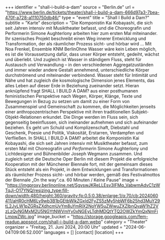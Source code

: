 +++
identifier = "shall-i-build-a-dam"
source = "Berlin.de"
url = "https://www.berlin.de/tickets/theater/shall-i-build-a-dam-666d97a3-7bea-470f-a728-a1110750db46/"
type = "event"
title = "Shall I Build a Dam?"
subtitle = "Karte"
description = "Die Komponistin Kai Kobayashi, die sich seit Jahren intensiv mit Musiktheater befasst, und die Choreografin und Performerin Simone Aughterlony arbeiten hier zum ersten Mal miteinander. Ihr szenisches Projekt beschreibt einen Weg innerer Entwicklung und Transformation, der als räumlicher Prozess sicht- und hörbar wird ... Mit Noa Frenkel, Ensemble KNM BerlinOhne Wasser wäre kein Leben möglich, es ist die Voraussetzung dafür, dass unser Körper entsteht, gedeiht, wächst und überlebt. Und zugleich ist Wasser in ständigem Fluss, steht für Austausch und Verwandlung – in den verschiedenen Aggregatzuständen und immer wieder andere Gestalt annehmend, unterschiedliche Körper durchströmend und miteinander verbindend. Wasser steht für Intimität und Nähe und hat zugleich die kosmologische Dimension jenes Elements, das alles Leben auf dieser Erde in Beziehung zueinander setzt. Hieran anknüpfend fragt SHALL I BUILD A DAM? aus einer posthumanen feministischen Perspektive nach Wegen, Körper, Klänge, Texte und Bewegungen in Bezug zu setzen um damit zu einer Form von Zusammenspiel und Gemeinschaft zu kommen, die Möglichkeiten jenseits einer anthropozentrischen Perspektive mit ihren traditionellen Subjekt-Objekt-Relationen erkundet. Die Dinge werden im Fluss sein, sich gegenseitig beeinflussen, sich ineinander aufnehmen und sich aufeinander beziehen. Es geht um Schuld und Komplizenschaft, Diebstahl und Geschenk, Poesie und Politik, Viskosität, Erstarren, Verdampfen und Verfließen. In SHALL I BUILD A DAM? arbeitet die Komponistin Kai Kobayashi, die sich seit Jahren intensiv mit Musiktheater befasst, zum ersten Mal mit Choreograf*in und Performer*in Simone Aughterlony und Lichtdesigner und Bühnenbilder Joseph Wegmann zusammen. Und zugleich setzt die Deutsche Oper Berlin mit diesem Projekt die erfolgreiche Kooperation mit der Münchener Biennale fort, mit der gemeinsam dieses Stück entsteht als ein Projekt, in dem Entwicklungen und Transformationen als räumlicher Prozess sicht- und hörbar werden, gemäß des Festivalmottos der Biennale „On the way“.ca. 60 Minuten / Keine Pause"
image = "https://imgproxy.berlinonline.net/SgvswJKReLLEsv3IFMq_VabwmAdvC1zWTqJj-O17YNQ/resizing_type:fill-down/width:480/height:360/gravity:fp:0.5:0.38/enlarge:1/q:70/cb:2024060411/aHR0cHM6Ly9wb3B1bGEtbWlkZGxld2FyZS5zMy5hbWF6b25hd3MuY29tL2JvLW1pZGRsZXdhcmUvYm8uYmRlX2NoYW5uZWwuZXZlbnQvaW1hZ2VzLzQvNGMxM2U5NGYtNWVmYy0xNGEyLTdhMDQtYTQ2OWZkYmQxNmFiLmpwZWc.jpg"
image_bucket = "https://storage.googleapis.com/fem-readup.appspot.com/shall-i-build-a-dam.webp"
category = "Theater"
organizer = "Freitag, 21. Juni 2024, 20:00 Uhr"
updated = "2024-06-04T09:06:52.000"
languages = []
[contact]
[location]
+++